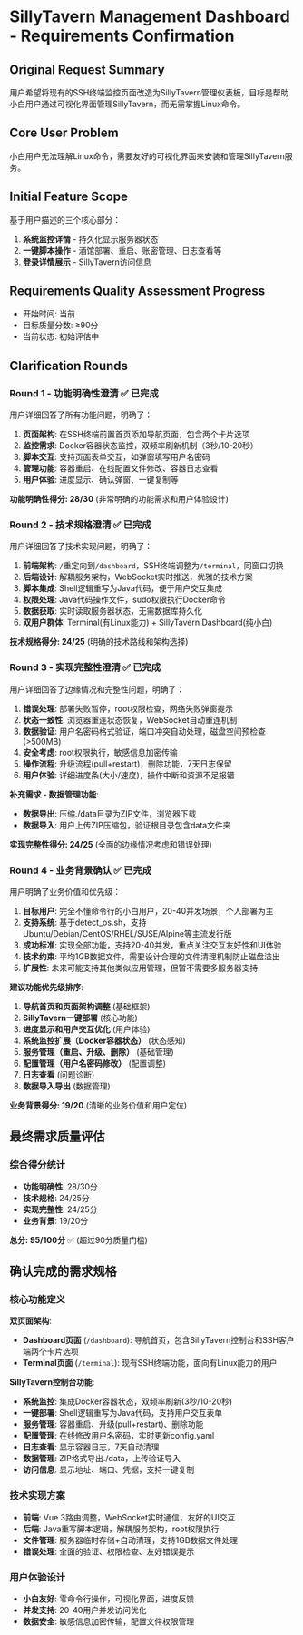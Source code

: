 # SillyTavern Management Dashboard - Requirements Confirmation

## Original Request Summary
用户希望将现有的SSH终端监控页面改造为SillyTavern管理仪表板，目标是帮助小白用户通过可视化界面管理SillyTavern，而无需掌握Linux命令。

## Core User Problem
小白用户无法理解Linux命令，需要友好的可视化界面来安装和管理SillyTavern服务。

## Initial Feature Scope
基于用户描述的三个核心部分：
1. **系统监控详情** - 持久化显示服务器状态
2. **一键脚本操作** - 酒馆部署、重启、账密管理、日志查看等
3. **登录详情展示** - SillyTavern访问信息

## Requirements Quality Assessment Progress
- 开始时间: 当前
- 目标质量分数: ≥90分
- 当前状态: 初始评估中

## Clarification Rounds
### Round 1 - 功能明确性澄清 ✅ 已完成

用户详细回答了所有功能问题，明确了：
1. **页面架构**: 在SSH终端前置首页添加导航页面，包含两个卡片选项
2. **监控需求**: Docker容器状态监控，双频率刷新机制（3秒/10-20秒）
3. **脚本交互**: 支持页面表单交互，如弹窗填写用户名密码
4. **管理功能**: 容器重启、在线配置文件修改、容器日志查看
5. **用户体验**: 进度显示、确认弹窗、一键复制等

**功能明确性得分: 28/30** (非常明确的功能需求和用户体验设计)

### Round 2 - 技术规格澄清 ✅ 已完成

用户详细回答了技术实现问题，明确了：
1. **前端架构**: `/`重定向到`/dashboard`，SSH终端调整为`/terminal`，同窗口切换
2. **后端设计**: 解耦服务架构，WebSocket实时推送，优雅的技术方案
3. **脚本集成**: Shell逻辑重写为Java代码，便于用户交互集成
4. **权限处理**: Java代码操作文件，sudo权限执行Docker命令
5. **数据获取**: 实时读取服务器状态，无需数据库持久化
6. **双用户群体**: Terminal(有Linux能力) + SillyTavern Dashboard(纯小白)

**技术规格得分: 24/25** (明确的技术路线和架构选择)

### Round 3 - 实现完整性澄清 ✅ 已完成

用户详细回答了边缘情况和完整性问题，明确了：
1. **错误处理**: 部署失败暂停，root权限检查，网络失败弹窗提示
2. **状态一致性**: 浏览器重连状态恢复，WebSocket自动重连机制
3. **数据验证**: 用户名密码格式验证，端口冲突自动处理，磁盘空间预检查(>500MB)
4. **安全考虑**: root权限执行，敏感信息加密传输
5. **操作流程**: 升级流程(pull+restart)，删除功能，7天日志保留
6. **用户体验**: 详细进度条(大小/速度)，操作中断和资源不足报错

**补充需求 - 数据管理功能**:
- **数据导出**: 压缩./data目录为ZIP文件，浏览器下载
- **数据导入**: 用户上传ZIP压缩包，验证根目录包含data文件夹

**实现完整性得分: 24/25** (全面的边缘情况考虑和错误处理)

### Round 4 - 业务背景确认 ✅ 已完成

用户明确了业务价值和优先级：
1. **目标用户**: 完全不懂命令行的小白用户，20-40并发场景，个人部署为主
2. **支持系统**: 基于detect_os.sh，支持Ubuntu/Debian/CentOS/RHEL/SUSE/Alpine等主流发行版
3. **成功标准**: 实现全部功能，支持20-40并发，重点关注交互友好性和UI体验
4. **技术约束**: 平均1GB数据文件，需要设计合理的文件清理机制防止磁盘溢出
5. **扩展性**: 未来可能支持其他类似应用管理，但暂不需要多服务器支持

**建议功能优先级排序**:
1. **导航首页和页面架构调整** (基础框架)
2. **SillyTavern一键部署** (核心功能)  
3. **进度显示和用户交互优化** (用户体验)
4. **系统监控扩展（Docker容器状态）** (状态感知)
5. **服务管理（重启、升级、删除）** (基础管理)
6. **配置管理（用户名密码修改）** (配置调整)
7. **日志查看** (问题诊断)
8. **数据导入导出** (数据管理)

**业务背景得分: 19/20** (清晰的业务价值和用户定位)

## 最终需求质量评估

### 综合得分统计
- **功能明确性**: 28/30分
- **技术规格**: 24/25分  
- **实现完整性**: 24/25分
- **业务背景**: 19/20分

**总分: 95/100分** ✅ (超过90分质量门槛)

## 确认完成的需求规格

### 核心功能定义
**双页面架构**:
- **Dashboard页面** (`/dashboard`): 导航首页，包含SillyTavern控制台和SSH客户端两个卡片选项
- **Terminal页面** (`/terminal`): 现有SSH终端功能，面向有Linux能力的用户

**SillyTavern控制台功能**:
- **系统监控**: 集成Docker容器状态，双频率刷新(3秒/10-20秒)
- **一键部署**: Shell逻辑重写为Java代码，支持用户交互表单
- **服务管理**: 容器重启、升级(pull+restart)、删除功能
- **配置管理**: 在线修改用户名密码，实时更新config.yaml
- **日志查看**: 显示容器日志，7天自动清理
- **数据管理**: ZIP格式导出./data，上传验证导入
- **访问信息**: 显示地址、端口、凭据，支持一键复制

### 技术实现方案
- **前端**: Vue 3路由调整，WebSocket实时通信，友好的UI交互
- **后端**: Java重写脚本逻辑，解耦服务架构，root权限执行
- **文件管理**: 服务器临时存储+自动清理，支持1GB数据文件处理
- **错误处理**: 全面的验证、权限检查、友好错误提示

### 用户体验设计
- **小白友好**: 零命令行操作，可视化界面，进度反馈
- **并发支持**: 20-40用户并发访问优化
- **数据安全**: 敏感信息加密传输，配置文件权限管理